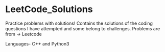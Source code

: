# LeetCode_Solutions

Practice problems with solutions!
Contains the solutions of the coding questions I have attempted and some belong to challenges.
Problems are from -> Leetcode

Languages- C++ and Python3
